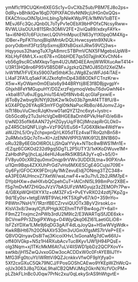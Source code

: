 ymM1c1f9CUQKm6XEGSc1y+GvCXbZ5ub/PBM7EJ8o2ps=
0dRy+bBhlklQw16qD70PIXFACtIvNtN9cjUHGn0xQQs=
EKACfriouOlN7pUmLblng7pNIeKWp/PE/k1MNV1oBTE=
MEvJ6Fc3QcJQnb0L7oTyPv1eOEbX9bHPOfxCNcsyRww=
RVWLUisOUUr811SRn3OMiV2FE+2iviQa89/xdxyFAYk=
1a+i6NH07c6FUctwcLQ0VHnMpucEN63yYtX0pqOM4Xg=
IDBer+PpFK11snojBIqliMntArDQLHvwcsyetn9XNUk=
poryOdbmif3FtzSfpSxmsjBXfsBGsxiIJRw59VCj3ws=
Hqyyous32hangTuX7gA8mrcSTBPmVCNX5FMgebsUpW8=
KbLHyF6MrLX+xc678+nGbbHDE7qs507ajjlnKXvChN4=
vb56g9scRCsMXkqvTqm4U2UMD4EEAmjWWRXucAwT414=
U3R13HQ8ro6P95V5B5D8FxJgzkzQZMOJ85D/I2XelZM=
lvW1fM7rFVEXs59007at5thbK3cJWg8ZscWFJd4iTAE=
Ll4aF2FA1Lq5akFiKJZkofqfmDp43iB8ODkFCTnzKrw=
X5w+KyOWam0m0ElaIs6y944BRYtij8IE3f8DBjgvgpY=
Ghjxh8FeYMGupuHY/D0ZxrzFejymoqVebuT6dvGwhN4=
+kbal817u6vJEgqJniu1S4/eDf8Nvb4LqcGlaFpxwiE=
j6ToBy2wbvg9i/NYj92bK2w1k0s03b7gmAf4TT8fU/8=
kGX4PDp26YAqlR3mYFOgI0tkNaPucRbBo/46JomvZJg=
isTt18buVuCIecRJqKhvw01atQYZ12nc6xyt+Iystrc=
Gb5Gcd6y2Tu3sHcVgDeBHGE8aDnh6PVk/HeFi0/e6i8=
t/wND35oflk6AAN72yHZGyyUq/F8CjlMnzapRrGLOk0=
pZ4R5CbIQNFLl/gh+VzF9Q1/EuS6+TJG6X8klw4WdYw=
aWJ2hL5/OryZchpxpnQ/rLK05dTEz4vaITRoQzhBn58=
2uRMxIxSQc7oTn+KI+JzENNVtPPl3/WKi912LBN1B60=
oRu32By6EGbOl6ROLLjShQalYVyk+NTbc8wBWS1Mn1E=
rEZqz6CGKOd232d9gq5DgTL2P5UTY3/1xKKoDWuve1M=
ZaHbdhPg/jhcLajJ4eHIJ4ueRk5lKBSA3yY+q0+b5/0=
FV8yu00cXRl2qu0mxOnqp9rVWv3UDDl3Ltna+90PXnA=
ul1Qm9Bqs4ZXXUhPrGd7vHs6MXiESCgE4GCujsi709E=
Gy6Fy/GFOCXK9FDrcjAy1MrZevuEIdj7ONmg3TZC348=
eA3PE0AUHncvZ7XetW/waLnwF4+w3u7h/L2b2JRM7pE=
DYpbHXw+dwHXvbQCpehCuT+IAICnNI5L998mPor2XBE=
fSg7mDvM7ZHiQoJVzV7bASUFzWMGyujz3zZEMOPr7Pw=
4/GBXpWQH0XYX1z+oM3ZFxS+PvEYvRXO24zdfj7KpZg=
9d/1Ey0sr+tetgEiWBT9VeLHKT5XgPv67/k0+359nYo=
P8Wtn7NsH/Y/1RzrifBECZrvviQUOTx3ByV2irsokLo=
KIsVi3x8/3waylCjfUPHgkXCEhmTfVFBw4ogJY+6aII=
F9mZ2Tnxjmc2nPWb3rdU2M9lc2/E3WARTqiSfJDE6xk=
BCVnwPPr3ZbgiPXWsg+O4WjyQkq06ZI61LaetiGLiO8=
IsFZsYDXw1LMe9j6qDG3gA/F4dLqJoyQa+HSwWVgWdk=
KwkRBiHt67h20ONAXlr530m3vUGmXfgsMS7IrVeP+EE=
QBVOQInyavDs8lTwj3KicoiXHvL1xGonaMg7dCw66IU=
off40IVGkp+N5z1H4RXubAcvTuc8Kyv1JW1jH94PQsE=
olg3Nqm+xj1TKcMkM6At7uLV4IlSWD1pbDz2QCPXovY=
swtkb/jH15ZwQJvxoGDw3ocACDDxW0c0FrAYEBIiJ1Y=
MfG3lFg0tcuYI/iWRttVi9QZJcnkkvVfwOF9pYjfya0=
5Xf2cxGXuC5Qk79NCJ/FPosGOShCAEwo9YKEpWZhWcQ=
ojUx3063J8q7GXaL9haICB2QMVJMq2GknN/XcfVOcPM=
pLZbkFLlnBc0J0qw7PrNc2xu/0qLekySrAS9hWtgvtE=
